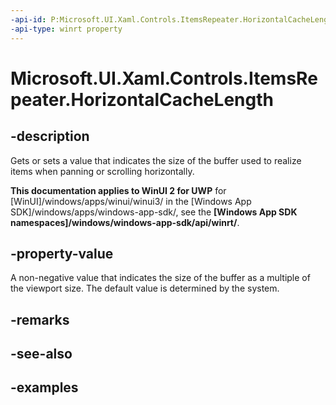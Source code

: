 ```yaml
---
-api-id: P:Microsoft.UI.Xaml.Controls.ItemsRepeater.HorizontalCacheLength
-api-type: winrt property
---
```


# Microsoft.UI.Xaml.Controls.ItemsRepeater.HorizontalCacheLength

<!--
public double HorizontalCacheLength { get; set; }
-->

## -description

Gets or sets a value that indicates the size of the buffer used to realize items when panning or scrolling horizontally.

**This documentation applies to WinUI 2 for UWP** for [WinUI]/windows/apps/winui/winui3/ in the [Windows App SDK]/windows/apps/windows-app-sdk/, see the **[Windows App SDK namespaces]/windows/windows-app-sdk/api/winrt/**.

## -property-value

A non-negative value that indicates the size of the buffer as a multiple of the viewport size. The default value is determined by the system.

## -remarks

## -see-also

## -examples

